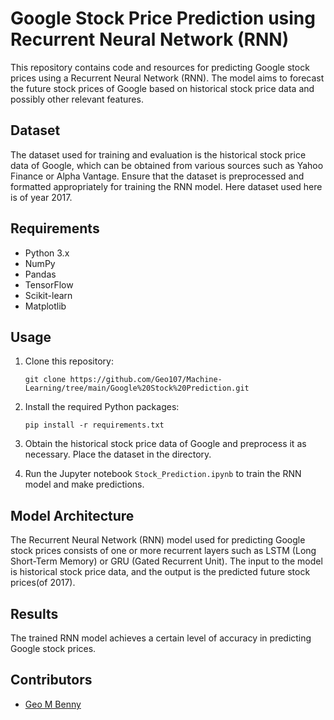 # Google Stock Price Prediction using Recurrent Neural Network (RNN)

This repository contains code and resources for predicting Google stock prices using a Recurrent Neural Network (RNN). The model aims to forecast the future stock prices of Google based on historical stock price data and possibly other relevant features.

## Dataset

The dataset used for training and evaluation is the historical stock price data of Google, which can be obtained from various sources such as Yahoo Finance or Alpha Vantage. Ensure that the dataset is preprocessed and formatted appropriately for training the RNN model. Here dataset used here is of year 2017.

## Requirements

- Python 3.x
- NumPy
- Pandas
- TensorFlow
- Scikit-learn
- Matplotlib

## Usage

1. Clone this repository:

    ```
    git clone https://github.com/Geo107/Machine-Learning/tree/main/Google%20Stock%20Prediction.git
    ```

2. Install the required Python packages:

    ```
    pip install -r requirements.txt
    ```

3. Obtain the historical stock price data of Google and preprocess it as necessary. Place the dataset in the directory.

4. Run the Jupyter notebook `Stock_Prediction.ipynb` to train the RNN model and make predictions.

## Model Architecture

The Recurrent Neural Network (RNN) model used for predicting Google stock prices consists of one or more recurrent layers such as LSTM (Long Short-Term Memory) or GRU (Gated Recurrent Unit). The input to the model is historical stock price data, and the output is the predicted future stock prices(of 2017).

## Results

The trained RNN model achieves a certain level of accuracy in predicting Google stock prices.


## Contributors

- [Geo M Benny](https://github.com/Geo107)
